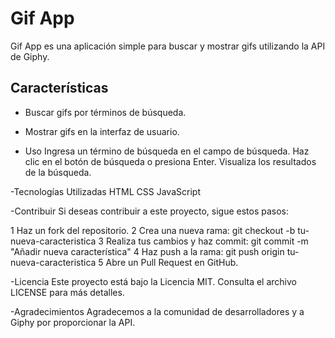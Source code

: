 # Gif App

Gif App es una aplicación simple para buscar y mostrar gifs utilizando la API de Giphy.

## Características

- Buscar gifs por términos de búsqueda.
- Mostrar gifs en la interfaz de usuario.

- Uso
Ingresa un término de búsqueda en el campo de búsqueda.
Haz clic en el botón de búsqueda o presiona Enter.
Visualiza los resultados de la búsqueda.

-Tecnologías Utilizadas
HTML
CSS
JavaScript

-Contribuir
Si deseas contribuir a este proyecto, sigue estos pasos:

1 Haz un fork del repositorio.
2 Crea una nueva rama: git checkout -b tu-nueva-caracteristica
3 Realiza tus cambios y haz commit: git commit -m "Añadir nueva característica"
4 Haz push a la rama: git push origin tu-nueva-caracteristica
5 Abre un Pull Request en GitHub.


-Licencia
Este proyecto está bajo la Licencia MIT. Consulta el archivo LICENSE para más detalles.

-Agradecimientos
Agradecemos a la comunidad de desarrolladores y a Giphy por proporcionar la API.
